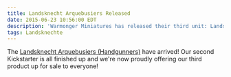```yaml
---
title: Landsknecht Arquebusiers Released
date: 2015-06-23 10:56:00 EDT
description: 'Warmonger Miniatures has released their third unit: Landsknecht Arquebusiers (Handgunners).'
tags: Landsknechte
---
```

The [Landsknecht Arquebusiers (Handgunners)](/store/10mm-landsknechte/arquebusiers-handgunners.html) have arrived! Our second Kickstarter is all finished up and we're now proudly offering our third product up for sale to everyone!